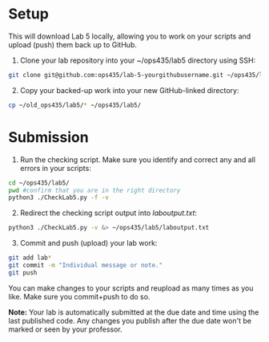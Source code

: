 # Setup
This will download Lab 5 locally, allowing you to work on your scripts and upload (push) them back up to GitHub.

1. Clone your lab repository into your ~/ops435/lab5 directory using SSH:
```bash
git clone git@github.com:ops435/lab-5-yourgithubusername.git ~/ops435/lab5/
```
2. Copy your backed-up work into your new GitHub-linked directory:
```bash
cp ~/old_ops435/lab5/* ~/ops435/lab5/
```

# Submission
1. Run the checking script. Make sure you identify and correct any and all errors in your scripts:
```bash
cd ~/ops435/lab5/
pwd #confirm that you are in the right directory
python3 ./CheckLab5.py -f -v
```
2. Redirect the checking script output into *laboutput.txt*:
```bash
python3 ./CheckLab5.py -v &> ~/ops435/lab5/laboutput.txt
```

3. Commit and push (upload) your lab work:
```bash
git add lab*
git commit -m "Individual message or note."
git push
```

You can make changes to your scripts and reupload as many times as you like. Make sure you commit+push to do so.

**Note:** Your lab is automatically submitted at the due date and time using the last published code. Any changes you publish after the due date won't be marked or seen by your professor.
